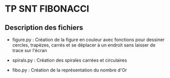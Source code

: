 # TP SNT FIBONACCI

## Description des fichiers

- figure.py : Création de la figure en couleur avec fonctions pour dessiner cercles, trapèzes, carrés et se déplacer
à un endroit sans laisser de trace sur l'écran

- spirals.py : Création des spirales carrées et circulaires

- fibo.py : Création de la représentation du nombre d'Or
